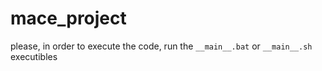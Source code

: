 # mace_project
please, in order to execute the code, run the `__main__.bat` or `__main__.sh` executibles
